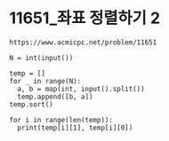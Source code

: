 # 11651_좌표 정렬하기 2



```
https://www.acmicpc.net/problem/11651
```



```
N = int(input())

temp = []
for _ in range(N):
  a, b = map(int, input().split())
  temp.append([b, a])
temp.sort()

for i in range(len(temp)):
  print(temp[i][1], temp[i][0])
```

